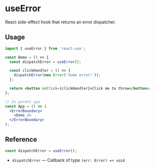 # useError

React side-effect hook that returns an error dispatcher.

## Usage

```jsx
import { useError } from 'react-use';

const Demo = () => {
  const dispatchError = useError();

  const clickHandler = () => {
    dispatchError(new Error('Some error!'));
  };

  return <button onClick={clickHandler}>Click me to throw</button>;
};

// In parent app
const App = () => (
  <ErrorBoundary>
    <Demo />
  </ErrorBoundary>
);
```

## Reference

```js
const dispatchError = useError();
```

- `dispatchError` &mdash; Callback of type `(err: Error) => void`
